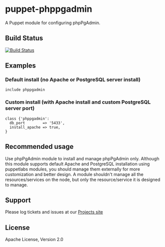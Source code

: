 puppet-phppgadmin
=================

A Puppet module for configuring phpPgAdmin.

Build Status
------------

[![Build Status](https://travis-ci.org/flipkick/puppet-phppgadmin.png)](https://travis-ci.org/flipkick/puppet-phppgadmin)

Examples
--------

### Default install (no Apache or PostgreSQL server install)
    include phppgadmin

### Custom install (with Apache install and custom PostgreSQL server port)
    class {'phppgadmin':
      db_port        => '5433',
      install_apache => true,
    }


Recommended usage
-----------------

Use phpPgAdmin module to install and manage phpPgAdmin only.
Although this module supports default Apache and PostgreSQL installation using
puppetlabs modules, you should manage them externally for more customization
and better design. A module shouldn't manage all the resources/services on the
node, but only the resource/service it is designed to manage. 


Support
-------

Please log tickets and issues at our [Projects site](https://github.com/knowshan/puppet-phppgadmin)

License
-------

Apache License, Version 2.0

